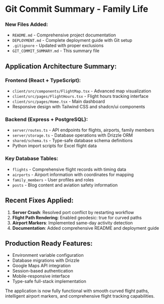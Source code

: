 # Git Commit Summary - Family Life

### New Files Added:
- `README.md` - Comprehensive project documentation
- `DEPLOYMENT.md` - Complete deployment guide with Git setup
- `.gitignore` - Updated with proper exclusions
- `GIT_COMMIT_SUMMARY.md` - This summary file

## Application Architecture Summary:

### Frontend (React + TypeScript):
- `client/src/components/FlightMap.tsx` - Advanced map visualization
- `client/src/pages/FlightHours.tsx` - Flight hours tracking interface  
- `client/src/pages/Home.tsx` - Main dashboard
- Responsive design with Tailwind CSS and shadcn/ui components

### Backend (Express + PostgreSQL):
- `server/routes.ts` - API endpoints for flights, airports, family members
- `server/storage.ts` - Database operations with Drizzle ORM
- `shared/schema.ts` - Type-safe database schema definitions
- Python import scripts for Excel flight data

### Key Database Tables:
- `flights` - Comprehensive flight records with timing data
- `airports` - Airport information with coordinates for mapping
- `family_members` - User profiles and roles
- `posts` - Blog content and aviation safety information

## Recent Fixes Applied:
1. **Server Crash**: Resolved port conflict by restarting workflow
2. **Flight Path Rendering**: Enabled geodesic: true for curved paths
3. **Airport Markers**: Implemented same-day activity detection
4. **Documentation**: Added comprehensive README and deployment guide

## Production Ready Features:
- Environment variable configuration
- Database migrations with Drizzle
- Google Maps API integration
- Session-based authentication
- Mobile-responsive interface
- Type-safe full-stack implementation

The application is now fully functional with smooth curved flight paths, intelligent airport markers, and comprehensive flight tracking capabilities.